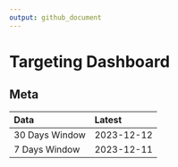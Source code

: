 ```yaml
---
output: github_document
---
```


# Targeting Dashboard



## Meta


|Data           |Latest     |
|:--------------|:----------|
|30 Days Window |2023-12-12 |
|7 Days Window  |2023-12-11 |
